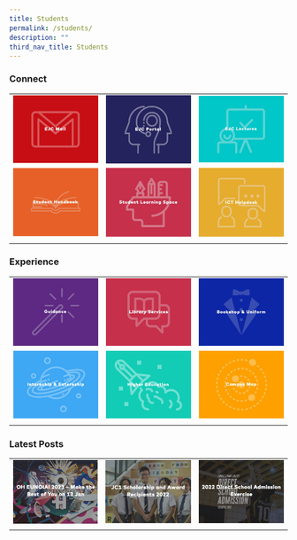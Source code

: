 ```yaml
---
title: Students
permalink: /students/
description: ""
third_nav_title: Students
---
```


### Connect

| |  |  |
| -------- | -------- | -------- |
| <a href="https://mail.google.com/"> <img style="width:100%" src="/images/EJC%20Mail.jpg"> </a> | <a href="https://portal.ejc.edu.sg/"> <img style="width:100%" src="/images/EJC%20portal.jpg"> </a> | <a href="https://lectures.ejc.edu.sg/"> <img style="width:100%" src="/images/EJC%20lectures.jpg"> </a> |
| <a href="https://sites.google.com/ejc.edu.sg/ejc-student-handbook/?pli=1"> <img style="width:100%" src="/images/Student%20Handbook.jpg"> </a> | <a href="https://vle.learning.moe.edu.sg/login"> <img style="width:100%" src="/images/Student%20Learning%20Space.jpg"> </a> | <a href="[ICT Helpdesk](mailto:helpdesk@ejc.edu.sg)"> <img style="width:100%" src="/images/ICT%20Helpdesk.jpg"> </a> |
| | |

### Experience

| |  |  |
| -------- | -------- | -------- |
| <a href="https://staging.d2ftoa31ukircm.amplifyapp.com/students/guidance/"> <img style="width:100%" src="/images/guidance.jpg"> </a> | <a href="https://staging.d2ftoa31ukircm.amplifyapp.com/students/library/"> <img style="width:100%" src="/images/Library%20services.jpg"> </a> | <a href="https://staging.d2ftoa31ukircm.amplifyapp.com/students/bookshop/"> <img style="width:100%" src="/images/Bookshop%20and%20uniform.jpg"> </a> |
| <a href="https://sites.google.com/ejc.edu.sg/iep/home"> <img style="width:100%" src="/images/Internship%20and%20externship.jpg"> </a> | <a href="https://sites.google.com/ejc.edu.sg/cshineunoia/"> <img style="width:100%" src="/images/Higher%20education.jpg"> </a> | <a href="https://drive.google.com/file/d/16e56l-X51NRSqxZ75kKC107MG8xVrLpS/view?usp=sharing"> <img style="width:100%" src="/images/Campus%20Map.jpg"> </a> |
| | |

### Latest Posts

| |  |  |
| -------- | -------- | -------- |
| <a href="https://eunoiajc.moe.edu.sg/oh2023/"> <img style="width:100%" src="/images/make%20the%20best.jpg"> </a> | <a href="https://staging.d2ftoa31ukircm.amplifyapp.com/jc1-scholars-2022/"> <img style="width:100%" src="/images/jc1%20scholarship.jpg"> </a> | <a href="https://staging.d2ftoa31ukircm.amplifyapp.com/2022-dsa/"> <img style="width:100%" src="/images/2022%20DSA.jpg"> </a> | 
| | |